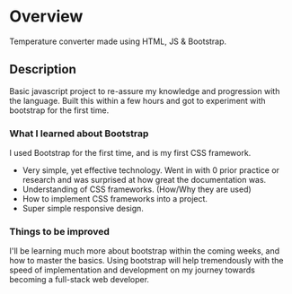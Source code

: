 # Overview
Temperature converter made using HTML, JS & Bootstrap.

## Description
Basic javascript project to re-assure my knowledge and progression with the language. Built this within a few hours and got to experiment with bootstrap for the first time.

### What I learned about Bootstrap
I used Bootstrap for the first time, and is my first CSS framework. 
* Very simple, yet effective technology. Went in with 0 prior practice or research and was surprised at how great the documentation was.
* Understanding of CSS frameworks. (How/Why they are used)
* How to implement CSS frameworks into a project.
* Super simple responsive design.

### Things to be improved
I'll be learning much more about bootstrap within the coming weeks, and how to master the basics. Using bootstrap will help tremendously with the speed of implementation and development on my journey towards becoming a full-stack web developer.
